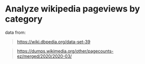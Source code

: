 # Analyze wikipedia pageviews by category

data from:

>https://wiki.dbpedia.org/data-set-39

>https://dumps.wikimedia.org/other/pagecounts-ez/merged/2020/2020-03/

